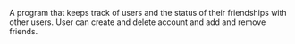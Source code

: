 A program that keeps track of users and the status of their friendships with other users. User can create and delete account and add and remove friends.